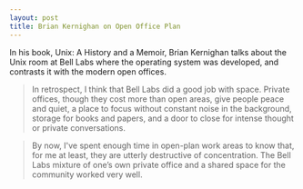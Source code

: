 ```yaml
---
layout: post
title: Brian Kernighan on Open Office Plan
---
```


In his book, Unix: A History and a Memoir, Brian Kernighan talks about the Unix room at Bell Labs where the operating system was developed, and contrasts it with the modern open offices. 

> In retrospect, I think that Bell Labs did a good job with space. Private offices, though they cost more than open areas, give people peace and quiet, a place to focus without constant noise in the background, storage for books and papers, and a door to close for intense thought or private conversations. 



> By now, I've spent enough time in open-plan work areas to know that, for me at least, they are utterly destructive of concentration. The Bell Labs mixture of one’s own private office and a shared space for the community worked very well. 

